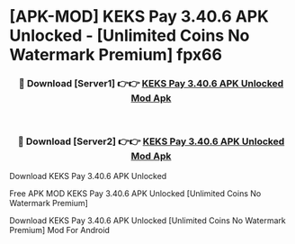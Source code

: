 # [APK-MOD] KEKS Pay 3.40.6 APK Unlocked - [Unlimited Coins No Watermark Premium] fpx66



<div align="center">
<h3>🔴 Download [Server1] 👉👉 <a href="https://momento.my/?title=KEKS_Pay_3.40.6_APK_Unlocked">KEKS Pay 3.40.6 APK Unlocked Mod Apk</a></h3><br>

<h3>🔴 Download [Server2] 👉👉 <a href="https://momento.my/?title=KEKS_Pay_3.40.6_APK_Unlocked">KEKS Pay 3.40.6 APK Unlocked Mod Apk</a></h3>
</div>



Download KEKS Pay 3.40.6 APK Unlocked 

Free APK MOD KEKS Pay 3.40.6 APK Unlocked [Unlimited Coins No Watermark Premium]

Download KEKS Pay 3.40.6 APK Unlocked [Unlimited Coins No Watermark Premium] Mod For Android
